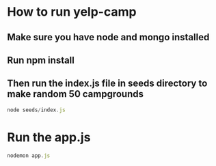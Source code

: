 # How to run yelp-camp 
## Make sure you have node and mongo installed
## Run npm install
## Then run the index.js file in seeds directory to make random 50 campgrounds
```javascript
node seeds/index.js
```
# Run the app.js
```javascript
nodemon app.js 
```